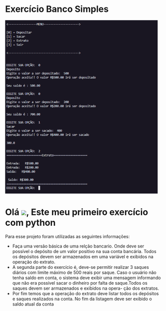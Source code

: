 # Exercício Banco Simples
<img height="560em" src="Resumo.png">

<h1 align="left">Olá <img src="https://raw.githubusercontent.com/kaueMarques/kaueMarques/master/hi.gif" height="30px">, Este meu primeiro exercício com python</h1>

Para esse projeto foram utilizadas as seguintes informações: <br>
- Faça uma versão básica de uma relção bancario. Onde deve ser possível o depósito de um valor positivo na sua conta bancária. Todos os depósitos
devem ser armazenados em uma variável e exibidos na operação do extrato.<br>
- A segunda parte do exercício é, deve-se permitir realizar 3 saques diários com limite máximo de 500 reais por saque. Caso o usuário não tenha saldo em conta, 
o sistema deve exibir uma mensagem informando que não era possível sacar o dinheiro por falta de saque.Todos os saques devem ser armazenados e exibidos na opera-
ção dos extratos.<br>
- Por fim temos que a operação do extrato deve listar todos os depósitos e saques realizados na conta. No fim da listagem deve ser exibido o saldo atual da conta 
<br>
